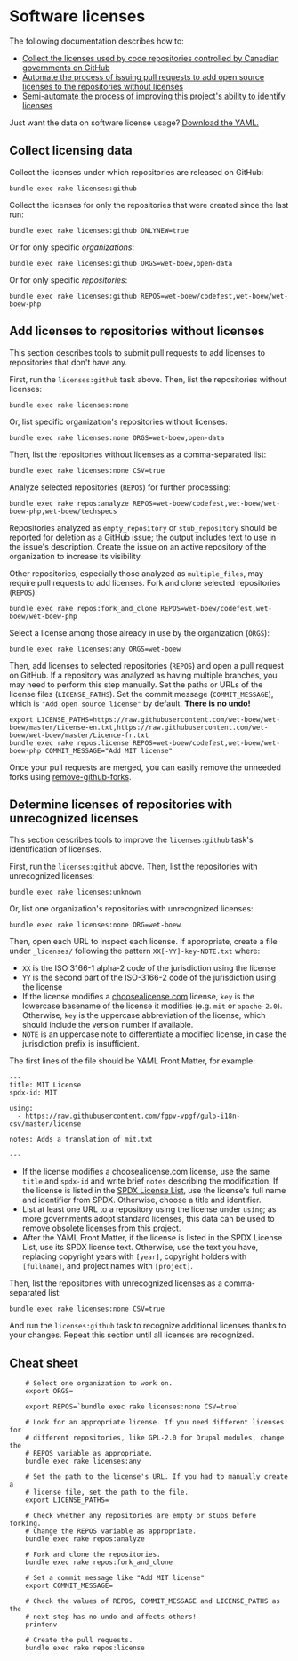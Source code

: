 # Software licenses

The following documentation describes how to:

* [Collect the licenses used by code repositories controlled by Canadian governments on GitHub](#collect-data)
* [Automate the process of issuing pull requests to add open source licenses to the repositories without licenses](#add-licenses-to-repositories-without-licenses)
* [Semi-automate the process of improving this project's ability to identify licenses](#determine-licenses-of-repositories-with-unrecognized-licenses)

Just want the data on software license usage? [Download the YAML.](https://raw.githubusercontent.com/jpmckinney/open_source_canada/master/data/licenses.yml)

## Collect licensing data

Collect the licenses under which repositories are released on GitHub:

    bundle exec rake licenses:github

Collect the licenses for only the repositories that were created since the last run:

    bundle exec rake licenses:github ONLYNEW=true

Or for only specific *organizations*:

    bundle exec rake licenses:github ORGS=wet-boew,open-data

Or for only specific *repositories*:

    bundle exec rake licenses:github REPOS=wet-boew/codefest,wet-boew/wet-boew-php

## Add licenses to repositories without licenses

This section describes tools to submit pull requests to add licenses to repositories that don't have any.

First, run the `licenses:github` task above. Then, list the repositories without licenses:

    bundle exec rake licenses:none

Or, list specific organization's repositories without licenses:

    bundle exec rake licenses:none ORGS=wet-boew,open-data

Then, list the repositories without licenses as a comma-separated list:

    bundle exec rake licenses:none CSV=true

Analyze selected repositories (`REPOS`) for further processing:

    bundle exec rake repos:analyze REPOS=wet-boew/codefest,wet-boew/wet-boew-php,wet-boew/techspecs

Repositories analyzed as `empty_repository` or `stub_repository` should be reported for deletion as a GitHub issue; the output includes text to use in the issue's description. Create the issue on an active repository of the organization to increase its visibility.

Other repositories, especially those analyzed as `multiple_files`, may require pull requests to add licenses. Fork and clone selected repositories (`REPOS`):

    bundle exec rake repos:fork_and_clone REPOS=wet-boew/codefest,wet-boew/wet-boew-php

Select a license among those already in use by the organization (`ORGS`):

    bundle exec rake licenses:any ORGS=wet-boew

Then, add licenses to selected repositories (`REPOS`) and open a pull request on GitHub. If a repository was analyzed as having multiple branches, you may need to perform this step manually. Set the paths or URLs of the license files (`LICENSE_PATHS`). Set the commit message (`COMMIT_MESSAGE`), which is `"Add open source license"` by default. **There is no undo!**

    export LICENSE_PATHS=https://raw.githubusercontent.com/wet-boew/wet-boew/master/License-en.txt,https://raw.githubusercontent.com/wet-boew/wet-boew/master/Licence-fr.txt
    bundle exec rake repos:license REPOS=wet-boew/codefest,wet-boew/wet-boew-php COMMIT_MESSAGE="Add MIT license"

Once your pull requests are merged, you can easily remove the unneeded forks using [remove-github-forks](https://github.com/denis-sokolov/remove-github-forks/).

## Determine licenses of repositories with unrecognized licenses

This section describes tools to improve the `licenses:github` task's identification of licenses.

First, run the `licenses:github` above. Then, list the repositories with unrecognized licenses:

    bundle exec rake licenses:unknown

Or, list one organization's repositories with unrecognized licenses:

    bundle exec rake licenses:none ORG=wet-boew

Then, open each URL to inspect each license. If appropriate, create a file under `_licenses/` following the pattern `XX[-YY]-key-NOTE.txt` where:

* `XX` is the ISO 3166-1 alpha-2 code of the jurisdiction using the license
* `YY` is the second part of the ISO-3166-2 code of the jurisdiction using the license
* If the license modifies a [choosealicense.com](https://github.com/benbalter/licensee/tree/master/vendor/choosealicense.com/_licenses) license, `key` is the lowercase basename of the license it modifies (e.g. `mit` or `apache-2.0`). Otherwise, `key` is the uppercase abbreviation of the license, which should include the version number if available.
* `NOTE` is an uppercase note to differentiate a modified license, in case the jurisdiction prefix is insufficient.

The first lines of the file should be YAML Front Matter, for example:

```
---
title: MIT License
spdx-id: MIT

using:
  - https://raw.githubusercontent.com/fgpv-vpgf/gulp-i18n-csv/master/license

notes: Adds a translation of mit.txt

---
```

* If the license modifies a choosealicense.com license, use the same `title` and `spdx-id` and write brief `notes` describing the modification. If the license is listed in the [SPDX License List](https://spdx.org/licenses/), use the license's full name and identifier from SPDX. Otherwise, choose a title and identifier.
* List at least one URL to a repository using the license under `using`; as more governments adopt standard licenses, this data can be used to remove obsolete licenses from this project.
* After the YAML Front Matter, if the license is listed in the SPDX License List, use its SPDX license text. Otherwise, use the text you have, replacing copyright years with `[year]`, copyright holders with `[fullname]`, and project names with `[project]`.

Then, list the repositories with unrecognized licenses as a comma-separated list:

    bundle exec rake licenses:none CSV=true

And run the `licenses:github` task to recognize additional licenses thanks to your changes. Repeat this section until all licenses are recognized.

## Cheat sheet

        # Select one organization to work on.
        export ORGS=

        export REPOS=`bundle exec rake licenses:none CSV=true`

        # Look for an appropriate license. If you need different licenses for
        # different repositories, like GPL-2.0 for Drupal modules, change the
        # REPOS variable as appropriate.
        bundle exec rake licenses:any

        # Set the path to the license's URL. If you had to manually create a
        # license file, set the path to the file.
        export LICENSE_PATHS=

        # Check whether any repositories are empty or stubs before forking.
        # Change the REPOS variable as appropriate.
        bundle exec rake repos:analyze

        # Fork and clone the repositories.
        bundle exec rake repos:fork_and_clone

        # Set a commit message like "Add MIT license"
        export COMMIT_MESSAGE=

        # Check the values of REPOS, COMMIT_MESSAGE and LICENSE_PATHS as the
        # next step has no undo and affects others!
        printenv

        # Create the pull requests.
        bundle exec rake repos:license
